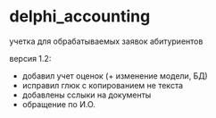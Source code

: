 ﻿# delphi_accounting
 учетка для обрабатываемых заявок абитуриентов

версия 1.2:
- добавил учет оценок (+ изменение модели, БД)
- исправил глюк с копированием не текста
- добавлены сслыки на документы
- обращение по И.О.